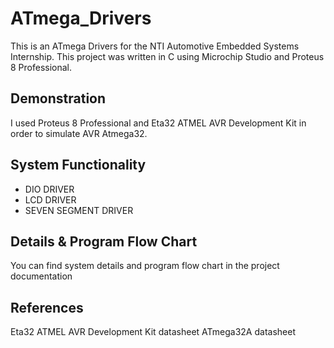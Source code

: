 # ATmega_Drivers
This is an ATmega Drivers for the NTI Automotive Embedded Systems Internship. This project was written in C using Microchip Studio and Proteus 8 Professional.

## Demonstration

I used Proteus 8 Professional and Eta32 ATMEL AVR Development Kit in order to simulate AVR Atmega32. 

## System Functionality
- DIO DRIVER
- LCD DRIVER
- SEVEN SEGMENT DRIVER

## Details & Program Flow Chart
You can find system details and program flow chart in the project documentation 
## References
Eta32 ATMEL AVR Development Kit datasheet
ATmega32A datasheet
